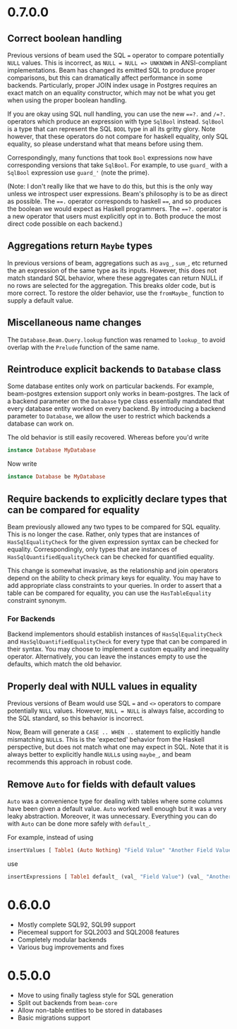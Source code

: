 # 0.7.0.0

## Correct boolean handling

Previous versions of beam used the SQL `=` operator to compare potentially
`NULL` values. This is incorrect, as `NULL = NULL => UNKNOWN` in ANSI-compliant
implementations. Beam has changed its emitted SQL to produce proper comparisons,
but this can dramatically affect performance in some backends. Particularly,
proper JOIN index usage in Postgres requires an exact match on an equality
constructor, which may not be what you get when using the proper boolean
handling.

If you are okay using SQL null handling, you can use the new `==?.` and `/=?.`
operators which produce an expression with type `SqlBool` instead. `SqlBool` is
a type that can represent the SQL `BOOL` type in all its gritty glory. Note
however, that these operators do not compare for haskell equality, only SQL
equality, so please understand what that means before using them.

Correspondingly, many functions that took `Bool` expressions now have
corresponding versions that take `SqlBool`. For example, to use `guard_` with a
`SqlBool` expression use `guard_'` (note the prime).

(Note: I don't really like that we have to do this, but this is the only way
unless we introspect user expressions. Beam's philosophy is to be as direct as
possible. The `==.` operator corresponds to haskell `==`, and so produces the
boolean we would expect as Haskell programmers. The `==?.` operator is a new
operator that users must explicitly opt in to. Both produce the most direct code
possible on each backend.)

## Aggregations return `Maybe` types

In previous versions of beam, aggregations such as `avg_`, `sum_`, etc
returned the an expression of the same type as its inputs. However,
this does not match standard SQL behavior, where these aggregates can
return NULL if no rows are selected for the aggregation. This breaks
older code, but is more correct. To restore the older behavior, use
the `fromMaybe_` function to supply a default value.

## Miscellaneous name changes

The `Database.Beam.Query.lookup` function was renamed to `lookup_` to
avoid overlap with the `Prelude` function of the same name.

## Reintroduce explicit backends to `Database` class

Some database entites only work on particular backends. For example,
beam-postgres extension support only works in beam-postgres. The lack
of a backend parameter on the `Database` type class essentially
mandated that every database entity worked on every backend. By
introducing a backend parameter to `Database`, we allow the user to
restrict which backends a database can work on.

The old behavior is still easily recovered. Whereas before you'd write

```haskell
instance Database MyDatabase
```

Now write

```haskell
instance Database be MyDatabase
```


## Require backends to explicitly declare types that can be compared for equality

Beam previously allowed any two types to be compared for SQL
equality. This is no longer the case. Rather, only types that are
instances of `HasSqlEqualityCheck` for the given expression syntax can
be checked for equality. Correspondingly, only types that are
instances of `HasSqlQuantifiedEqualityCheck` can be checked for
quantified equality.

This change is somewhat invasive, as the relationship and join
operators depend on the ability to check primary keys for
equality. You may have to add appropriate class constraints to your
queries. In order to assert that a table can be compared for equality,
you can use the `HasTableEquality` constraint synonym.

### For Backends

Backend implementors should establish instances of
`HasSqlEqualityCheck` and `HasSqlQuantifiedEqualityCheck` for every
type that can be compared in their syntax. You may choose to implement
a custom equality and inequality operator. Alternatively, you can
leave the instances empty to use the defaults, which match the old
behavior.

## Properly deal with NULL values in equality

Previous versions of Beam would use SQL `=` and `<>` operators to
compare potentially `NULL` values. However, `NULL = NULL` is always
false, according to the SQL standard, so this behavior is incorrect.

Now, Beam will generate a `CASE .. WHEN ..` statement to explicitly
handle mismatching `NULL`s. This is the 'expected' behavior from the
Haskell perspective, but does not match what one may expect in
SQL. Note that it is always better to explicitly handle `NULL`s using
`maybe_`, and beam recommends this approach in robust code.

## Remove `Auto` for fields with default values

`Auto` was a convenience type for dealing with tables where some
columns have been given a default value. `Auto` worked well enough but
it was a very leaky abstraction. Moreover, it was
unnecessary. Everything you can do with `Auto` can be done more safely
with `default_`.

For example, instead of using

```haskell
insertValues [ Table1 (Auto Nothing) "Field Value" "Another Field Value" ]
```

use

```haskell
insertExpressions [ Table1 default_ (val_ "Field Value") (val_ "Another Field Value") ]
```

# 0.6.0.0

* Mostly complete SQL92, SQL99 support
* Piecemeal support for SQL2003 and SQL2008 features
* Completely modular backends
* Various bug improvements and fixes

# 0.5.0.0

* Move to using finally tagless style for SQL generation
* Split out backends from `beam-core`
* Allow non-table entities to be stored in databases
* Basic migrations support

